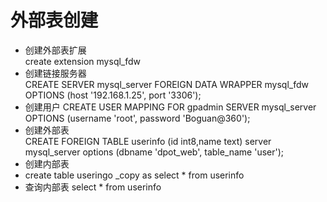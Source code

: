 # 外部表创建  
* 创建外部表扩展  
create extension mysql_fdw
* 创建链接服务器  
CREATE SERVER mysql_server FOREIGN DATA WRAPPER mysql_fdw OPTIONS (host '192.168.1.25', port '3306');  
* 创建用户
CREATE USER MAPPING FOR gpadmin SERVER mysql_server OPTIONS (username 'root', password 'Boguan@360');  
* 创建外部表  
CREATE FOREIGN TABLE userinfo (id int8,name text) server mysql_server options (dbname 'dpot_web', table_name 'user');   
* 创建内部表
* create table useringo _copy as select * from userinfo
* 查询内部表
select * from userinfo
